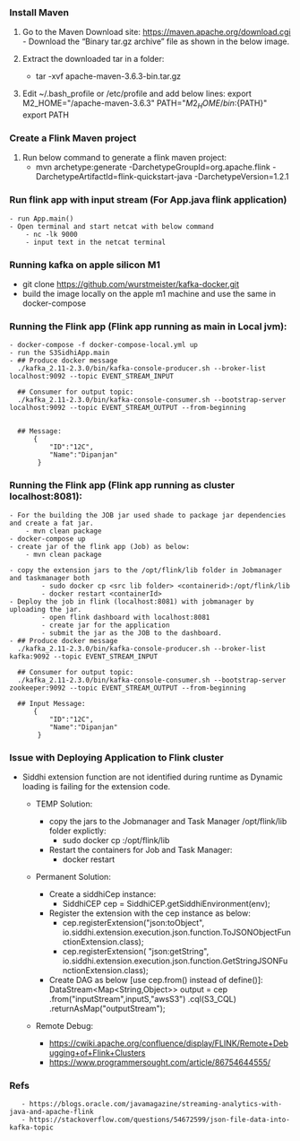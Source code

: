 ### Install Maven
1) Go to the Maven Download site: https://maven.apache.org/download.cgi
		- Download the “Binary tar.gz archive” file as shown in the below image.
2) Extract the downloaded tar in a folder:
	- tar -xvf apache-maven-3.6.3-bin.tar.gz

3) Edit ~/.bash_profile or /etc/profile and add below lines:
	export M2_HOME="<path to maven>/apache-maven-3.6.3"
	PATH="${M2_HOME}/bin:${PATH}"
	export PATH

### Create a Flink Maven project
1) Run below command to generate a flink maven project:
	 -  mvn archetype:generate 
		-DarchetypeGroupId=org.apache.flink 
		-DarchetypeArtifactId=flink-quickstart-java 
		-DarchetypeVersion=1.2.1
		
   
### Run flink app with input stream (For App.java flink application)
    - run App.main()
    - Open terminal and start netcat with below command
        - nc -lk 9000
        - input text in the netcat terminal
   

### Running kafka on apple silicon M1
- git clone https://github.com/wurstmeister/kafka-docker.git
- build the image locally on the apple m1 machine and use the same in docker-compose

### Running the Flink app (Flink app running as main in Local jvm):
    - docker-compose -f docker-compose-local.yml up
    - run the S3SidhiApp.main
    - ## Produce docker message
      ./kafka_2.11-2.3.0/bin/kafka-console-producer.sh --broker-list localhost:9092 --topic EVENT_STREAM_INPUT
      
      ## Consumer for output topic:
      ./kafka_2.11-2.3.0/bin/kafka-console-consumer.sh --bootstrap-server localhost:9092 --topic EVENT_STREAM_OUTPUT --from-beginning
      
      
      ## Message:
          {
              "ID":"12C",
              "Name":"Dipanjan"
           }


### Running the Flink app (Flink app running as cluster localhost:8081):
    - For the building the JOB jar used shade to package jar dependencies and create a fat jar.
        - mvn clean package
    - docker-compose up
    - create jar of the flink app (Job) as below:
        - mvn clean package
    
    - copy the extension jars to the /opt/flink/lib folder in Jobmanager and taskmanager both
            - sudo docker cp <src lib folder> <containerid>:/opt/flink/lib
            - docker restart <containerId>
    - Deploy the job in flink (localhost:8081) with jobmanager by uploading the jar.
            - open flink dashboard with localhost:8081
            - create jar for the application
            - submit the jar as the JOB to the dashboard.
    - ## Produce docker message
      ./kafka_2.11-2.3.0/bin/kafka-console-producer.sh --broker-list kafka:9092 --topic EVENT_STREAM_INPUT
      
      ## Consumer for output topic:
      ./kafka_2.11-2.3.0/bin/kafka-console-consumer.sh --bootstrap-server zookeeper:9092 --topic EVENT_STREAM_OUTPUT --from-beginning  
      
      ## Input Message:
          {
              "ID":"12C",
              "Name":"Dipanjan"
           }
           
           
### Issue with Deploying Application to Flink cluster
   - Siddhi extension function are not identified during runtime as Dynamic loading is failing for the extension code.
        - TEMP Solution:
            - copy the jars to the Jobmanager and Task Manager /opt/flink/lib folder explictly:
                - sudo docker cp <src lib folder> <containerid>:/opt/flink/lib
            - Restart the containers for Job and Task Manager:
                - docker restart <containerId>
        - Permanent Solution:
            - Create a siddhiCep instance:
                - SiddhiCEP cep = SiddhiCEP.getSiddhiEnvironment(env);
            - Register the extension with the cep instance as below:
                - cep.registerExtension("json:toObject", io.siddhi.extension.execution.json.function.ToJSONObjectFunctionExtension.class);
                - cep.registerExtension( "json:getString", io.siddhi.extension.execution.json.function.GetStringJSONFunctionExtension.class);
            - Create DAG as below [use cep.from() instead of define()]:
                 DataStream<Map<String,Object>> output = cep
                                .from("inputStream",inputS,"awsS3")
                                .cql(S3_CQL)
                                .returnAsMap("outputStream");    

        - Remote Debug:
            - https://cwiki.apache.org/confluence/display/FLINK/Remote+Debugging+of+Flink+Clusters
            - https://www.programmersought.com/article/86754644555/
            
                
### Refs
       - https://blogs.oracle.com/javamagazine/streaming-analytics-with-java-and-apache-flink
       - https://stackoverflow.com/questions/54672599/json-file-data-into-kafka-topic
       